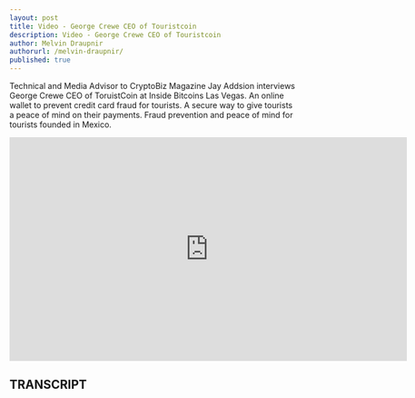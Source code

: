```yaml
---
layout: post
title: Video - George Crewe CEO of Touristcoin
description: Video - George Crewe CEO of Touristcoin 
author: Melvin Draupnir
authorurl: /melvin-draupnir/
published: true
---
```


<p>Technical and Media Advisor to CryptoBiz Magazine Jay Addsion interviews George Crewe CEO of ToruistCoin at Inside Bitcoins Las Vegas. An online wallet to prevent credit card fraud for tourists. A secure way to give tourists a peace of mind on their payments. Fraud prevention and peace of mind for tourists founded in Mexico. </p>

<center><iframe width="700" height="394" src="https://www.youtube.com/embed/2TtAHyZ_hQ8" frameborder="0" allowfullscreen></iframe></center>

<h2>TRANSCRIPT</h2>
